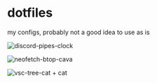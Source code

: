 # dotfiles
my configs, probably not a good idea to use as is 

![discord-pipes-clock](https://user-images.githubusercontent.com/77410335/163725664-93e025b9-b1ea-4494-91f4-f037a7da6b7c.png)

![neofetch-btop-cava](https://user-images.githubusercontent.com/77410335/163725680-a98a5068-13ad-4310-994b-f7b9b6c31989.png)

![vsc-tree-cat](https://user-images.githubusercontent.com/77410335/163725688-ade58ea0-b3d6-43cf-b14a-9af8b5eb8529.png)
\+ cat
